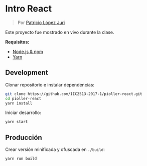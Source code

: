 # Intro React

> Por [Patricio López Juri](https://lopezjuri.com)

Este proyecto fue mostrado en vivo durante la clase.

**Requisitos:**
* [Node.js & npm](https://nodejs.org/en/)
* [Yarn](https://github.com/yarnpkg/yarn)

## Development

Clonar repositorio e instalar dependencias:

```sh
git clone https://github.com/IIC2513-2017-1/pioller-react.git
cd pioller-react
yarn install
```

Iniciar desarrollo:

```sh
yarn start
```

## Producción

Crear versión minificada y ofuscada en `./build`:
```sh
yarn run build
```
